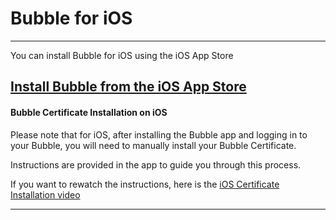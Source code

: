 Bubble for iOS
==============

----

You can install Bubble for iOS using the iOS App Store

## [Install Bubble from the iOS App Store](https://link-tbd.example.com)

#### Bubble Certificate Installation on iOS
Please note that for iOS, after installing the Bubble app and logging in to your Bubble, you will need to manually install your Bubble Certificate.

Instructions are provided in the app to guide you through this process.

If you want to rewatch the instructions, here is the [iOS Certificate Installation video](https://github.com/getbubblenow/bubble-docs/raw/master/cert_instructions/ios_screenshots/iOS-CA-Certificate-Installation.mp4)

----
